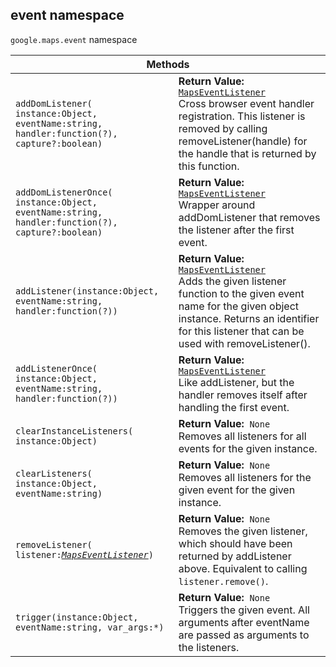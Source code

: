 <h2 id="event"> event namespace </h2><p>
<code><span itemprop="path">google.maps</span>.<span itemprop="name">event</span></code>
namespace
</p><div class="devsite-table-wrapper"><table class="methods responsive" summary="namespace event - Static Methods">
<thead>
<tr><th colspan="2">Methods</th>
</tr></thead>
<tbody>
<tr>
<td><code><span>addDomListener(<wbr>instance:Object,<wbr> eventName:string,<wbr> handler:function(<wbr>?),<wbr> capture?:boolean)</span></code></td>
<td><div><strong>Return Value:</strong>&nbsp; <code><a href="https://github.com/amenadiel/google-maps-documentation/blob/master/docs/MapsEventListener.md">MapsEventListener</a></code></div>
<div class="desc">Cross browser event handler registration. This listener is removed by calling removeListener(handle) for the handle that is returned by this function.</div></td>
</tr>
<tr>
<td><code><span>addDomListenerOnce(<wbr>instance:Object,<wbr> eventName:string,<wbr> handler:function(<wbr>?),<wbr> capture?:boolean)</span></code></td>
<td><div><strong>Return Value:</strong>&nbsp; <code><a href="https://github.com/amenadiel/google-maps-documentation/blob/master/docs/MapsEventListener.md">MapsEventListener</a></code></div>
<div class="desc">Wrapper around addDomListener that removes the listener after the first event.</div></td>
</tr>
<tr>
<td><code><span>addListener(<wbr>instance:Object,<wbr> eventName:string,<wbr> handler:function(<wbr>?))</span></code></td>
<td><div><strong>Return Value:</strong>&nbsp; <code><a href="https://github.com/amenadiel/google-maps-documentation/blob/master/docs/MapsEventListener.md">MapsEventListener</a></code></div>
<div class="desc">Adds the given listener function to the given event name for the given object instance. Returns an identifier for this listener that can be used with removeListener().</div></td>
</tr>
<tr>
<td><code><span>addListenerOnce(<wbr>instance:Object,<wbr> eventName:string,<wbr> handler:function(<wbr>?))</span></code></td>
<td><div><strong>Return Value:</strong>&nbsp; <code><a href="https://github.com/amenadiel/google-maps-documentation/blob/master/docs/MapsEventListener.md">MapsEventListener</a></code></div>
<div class="desc">Like addListener, but the handler removes itself after handling the first event.</div></td>
</tr>
<tr>
<td><code><span>clearInstanceListeners(<wbr>instance:Object)</span></code></td>
<td><div><strong>Return Value:</strong>&nbsp; <code>None</code></div>
<div class="desc">Removes all listeners for all events for the given instance.</div></td>
</tr>
<tr>
<td><code><span>clearListeners(<wbr>instance:Object,<wbr> eventName:string)</span></code></td>
<td><div><strong>Return Value:</strong>&nbsp; <code>None</code></div>
<div class="desc">Removes all listeners for the given event for the given instance.</div></td>
</tr>
<tr>
<td><code><span>removeListener(<wbr>listener:</span><a href="https://github.com/amenadiel/google-maps-documentation/blob/master/docs/MapsEventListener.md"><em><span>MapsEventListener</span></em></a><span>)</span></code></td>
<td><div><strong>Return Value:</strong>&nbsp; <code>None</code></div>
<div class="desc">Removes the given listener, which should have been returned by addListener above. Equivalent to calling <code>listener.remove()</code>.</div></td>
</tr>
<tr>
<td><code><span>trigger(<wbr>instance:Object,<wbr> eventName:string,<wbr> var_args:*)</span></code></td>
<td><div><strong>Return Value:</strong>&nbsp; <code>None</code></div>
<div class="desc">Triggers the given event. All arguments after eventName are passed as arguments to the listeners.</div></td>
</tr>
</tbody>
</table></div>